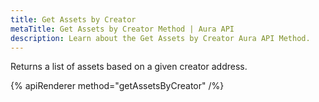 ```yaml
---
title: Get Assets by Creator
metaTitle: Get Assets by Creator Method | Aura API
description: Learn about the Get Assets by Creator Aura API Method.
---
```


Returns a list of assets based on a given creator address.

{% apiRenderer method="getAssetsByCreator" /%}

